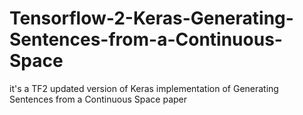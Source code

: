 # Tensorflow-2-Keras-Generating-Sentences-from-a-Continuous-Space
it's a TF2 updated version of Keras implementation of Generating Sentences from a Continuous Space paper
